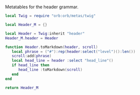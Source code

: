 #

Metatables for the header grammar\.

```lua
local Twig = require "orb:orb/metas/twig"
```

```lua
local Header_M = {}
```

```lua
local Header = Twig:inherit "header"
Header_M.header = Header
```



```lua
function Header.toMarkdown(header, scroll)
   local phrase = ("#"):rep(header:select("level")():len())
   scroll:add(phrase)
   local head_line = header :select "head_line"()
   if head_line then
      head_line :toMarkdown(scroll)
   end
end
```

```lua
return Header_M
```
